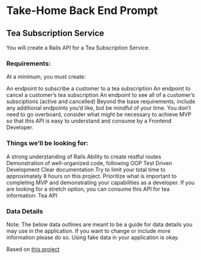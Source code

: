 # Take-Home Back End Prompt

## Tea Subscription Service

You will create a Rails API for a Tea Subscription Service.

### Requirements:

At a minimum, you must create:

An endpoint to subscribe a customer to a tea subscription
An endpoint to cancel a customer’s tea subscription
An endpoint to see all of a customer’s subsciptions (active and cancelled)
Beyond the base requirements, include any additional endpoints you’d like, but be mindful of your time. You don’t need to go overboard, consider what might be necessary to achieve MVP so that this API is easy to understand and consume by a Frontend Developer.

### Things we’ll be looking for:

A strong understanding of Rails
Ability to create restful routes
Demonstration of well-organized code, following OOP
Test Driven Development
Clear documentation
Try to limit your total time to approximately 8 hours on this project. Prioritize what is important to completing MVP and demonstrating your capabilities as a developer. If you are looking for a stretch option, you can consume this API for tea information: Tea API

### Data Details

Note: The below data outlines are meant to be a guide for data details you may use in the application. If you want to change or include more information please do so. Using fake data in your application is okay.

Based on [this project](https://mod4.turing.edu/projects/take_home/take_home_be)
